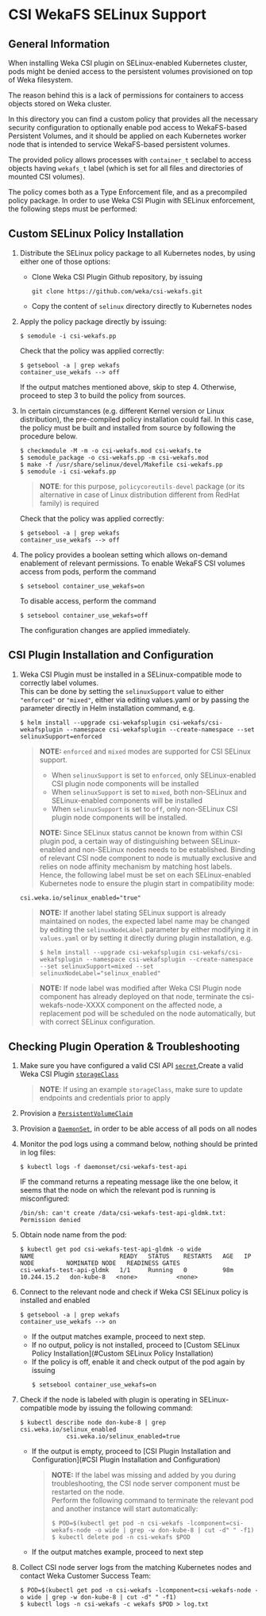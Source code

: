 # CSI WekaFS SELinux Support

## General Information
When installing Weka CSI plugin on SELinux-enabled Kubernetes cluster, pods might be denied access
to the persistent volumes provisioned on top of Weka filesystem.

The reason behind this is a lack of permissions for containers to access objects stored on Weka cluster.

In this directory you can find a custom policy that provides all the necessary security configuration to optionally 
enable pod access to WekaFS-based Persistent Volumes, and it should be applied 
on each Kubernetes worker node that is intended to service WekaFS-based persistent volumes.

The provided policy allows processes with `container_t` seclabel to access objects having `wekafs_t` label (which is set for all files and directories of mounted CSI volumes).

The policy comes both as a Type Enforcement file, and as a precompiled policy package.
In order to use Weka CSI Plugin with SELinux enforcement, the following steps must be performed:

## Custom SELinux Policy Installation
1. Distribute the SELinux policy package to all Kubernetes nodes, by using either one of those options:
   * Clone Weka CSI Plugin Github repository, by issuing
     ```shell
     git clone https://github.com/weka/csi-wekafs.git
     ```
   * Copy the content of `selinux` directory directly to Kubernetes nodes
2. Apply the policy package directly by issuing:
   ```shell
   $ semodule -i csi-wekafs.pp
   ```
   Check that the policy was applied correctly:
   ```shell
   $ getsebool -a | grep wekafs
   container_use_wekafs --> off
   ```
   If the output matches mentioned above, skip to step 4. Otherwise, proceed to step 3 to build the policy from sources.
3. In certain circumstances (e.g. different Kernel version or Linux distribution), 
   the pre-compiled policy installation could fail. In this case, the policy must be built
   and installed from source by following the procedure below.
   ```shell
   $ checkmodule -M -m -o csi-wekafs.mod csi-wekafs.te
   $ semodule_package -o csi-wekafs.pp -m csi-wekafs.mod
   $ make -f /usr/share/selinux/devel/Makefile csi-wekafs.pp
   $ semodule -i csi-wekafs.pp
   ```
   > **NOTE**: for this purpose, `policycoreutils-devel` package 
   > (or its alternative in case of Linux distribution different from RedHat family) is required

   Check that the policy was applied correctly:
   ```shell
   $ getsebool -a | grep wekafs
   container_use_wekafs --> off
   ```

4. The policy provides a boolean setting which allows on-demand enablement of relevant permissions.
   To enable WekaFS CSI volumes access from pods, perform the command
   ```shell
   $ setsebool container_use_wekafs=on
   ```
   To disable access, perform the command
   ```shell
   $ setsebool container_use_wekafs=off
   ```
   The configuration changes are applied immediately.

## CSI Plugin Installation and Configuration
1. Weka CSI Plugin must be installed in a SELinux-compatible mode to correctly label volumes.  
   This can be done by setting the `selinuxSupport` value to either `"enforced"` or `"mixed"`, either via editing values.yaml or by passing the parameter directly in Helm installation command, e.g.
   ```shell
   $ helm install --upgrade csi-wekafsplugin csi-wekafs/csi-wekafsplugin --namespace csi-wekafsplugin --create-namespace --set selinuxSupport=enforced
   ```
   > **NOTE:** `enforced` and `mixed` modes are supported for CSI SELinux support.
   > * When `selinuxSupport` is set to `enforced`, only SELinux-enabled CSI plugin node components will be installed
   > * When `selinuxSupport` is set to `mixed`, both non-SELinux and SELinux-enabled components will be installed
   > * When `selinuxSupport` is set to `off`, only non-SELinux CSI plugin node components will be installed.
   > 
   > **NOTE:** Since SELinux status cannot be known from within CSI plugin pod, 
   > a certain way of distinguishing between SELinux-enabled and non-SELinux nodes needs to be established.
   > Binding of relevant CSI node component to node is mutually exclusive and relies on node affinity mechanism by matching host labels.  
   Hence, the following label must be set on each SELinux-enabled Kubernetes node to ensure the plugin start in compatibility mode:
   ```shell
   csi.weka.io/selinux_enabled="true"
   ```
   > **NOTE:** If another label stating SELinux support is already maintained on nodes, the expected label name may be changed by editing the `selinuxNodeLabel` parameter 
   > by either modifying it in `values.yaml` or by setting it directly during plugin installation, e.g.
   > ```shell
   > $ helm install --upgrade csi-wekafsplugin csi-wekafs/csi-wekafsplugin --namespace csi-wekafsplugin --create-namespace --set selinuxSupport=mixed --set selinuxNodeLabel="selinux_enabled"
   > ```

   > **NOTE:** If node label was modified after Weka CSI Plugin node component has already 
   > deployed on that node, terminate the csi-wekafs-node-XXXX component on the affected node,
   > a replacement pod will be scheduled on the node automatically, but with correct SELinux configuration.
   
## Checking Plugin Operation & Troubleshooting
 
1. Make sure you have configured a valid CSI API [`secret`](../examples/dynamic_api/csi-wekafs-api-secret.yaml),Create a valid Weka CSI Plugin [`storageClass`](../examples/dynamic_api)  
   > **NOTE**: If using an example `storageClass`, make sure to update endpoints and credentials prior to apply 
2. Provision a [`PersistentVolumeClaim`](../examples/dynamic_api/pvc-wekafs-dir-api.yaml)
3. Provision a [`DaemonSet`](../examples/dynamic_api/csi-daemonset.app-on-dir-api.yaml), in order to be able access of all pods on all nodes
4. Monitor the pod logs using a command below, nothing should be printed in log files:
   ```shell
   $ kubectl logs -f daemonset/csi-wekafs-test-api
   ```
   IF the command returns a repeating message like the one below, it seems that the node on which the relevant pod is running is misconfigured:
   ```shell
   /bin/sh: can't create /data/csi-wekafs-test-api-gldmk.txt: Permission denied
   ```
   
5. Obtain node name from the pod:
   ```shell
   $ kubectl get pod csi-wekafs-test-api-gldmk -o wide
   NAME                        READY   STATUS    RESTARTS   AGE   IP            NODE         NOMINATED NODE   READINESS GATES
   csi-wekafs-test-api-gldmk   1/1     Running   0          98m   10.244.15.2   don-kube-8   <none>           <none>
   ```

6. Connect to the relevant node and check if Weka CSI SELinux policy is installed and enabled
   ```shell
   $ getsebool -a | grep wekafs
   container_use_wekafs --> on
   ```
   * If the output matches example, proceed to next step. 
   * If no output, policy is not installed, proceed to [Custom SELinux Policy Installation](#Custom SELinux Policy Installation)
   * If the policy is off, enable it and check output of the pod again by issuing
     ```shell
     $ setsebool container_use_wekafs=on
     ```
7. Check if the node is labeled with plugin is operating in SELinux-compatible mode by issuing the following command:
   ```shell
   $ kubectl describe node don-kube-8 | grep csi.weka.io/selinux_enabled
                csi.weka.io/selinux_enabled=true
   ``` 
   * If the output is empty, proceed to [CSI Plugin Installation and Configuration](#CSI Plugin Installation and Configuration)
     > **NOTE:** If the label was missing and added by you during troubleshooting, the CSI node server component must be restarted on the node.  
     Perform the following command to terminate the relevant pod and another instance will start automatically:
     > ```shell
     > $ POD=$(kubectl get pod -n csi-wekafs -lcomponent=csi-wekafs-node -o wide | grep -w don-kube-8 | cut -d" " -f1)
     > $ kubectl delete pod -n csi-wekafs $POD
     >``` 
   * If the output matches example, proceed to next step
8. Collect CSI node server logs from the matching Kubernetes nodes and contact Weka Customer Success Team:
   ```shell
   $ POD=$(kubectl get pod -n csi-wekafs -lcomponent=csi-wekafs-node -o wide | grep -w don-kube-8 | cut -d" " -f1)
   $ kubectl logs -n csi-wekafs -c wekafs $POD > log.txt  
   ```
